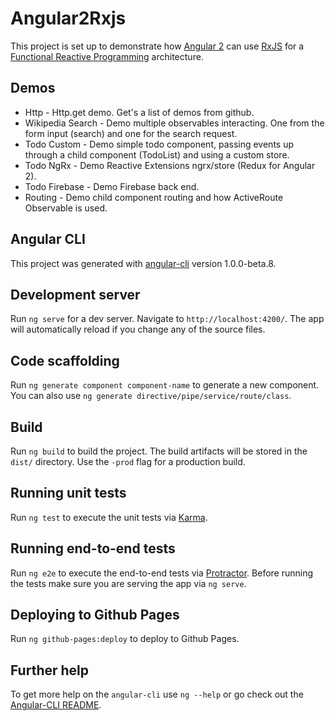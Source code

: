 # Angular2Rxjs

This project is set up to demonstrate how [Angular 2](http://angular.io) can use [RxJS](http://reactivex.io) for a [Functional Reactive Programming](https://en.wikipedia.org/wiki/Functional_reactive_programming) architecture.

## Demos

* Http - Http.get demo.  Get's a list of demos from github.
* Wikipedia Search - Demo multiple observables interacting.  One from the form input (search) and one for the search request.
* Todo Custom - Demo simple todo component, passing events up through a child component (TodoList) and using a custom store.  
* Todo NgRx - Demo Reactive Extensions ngrx/store (Redux for Angular 2).
* Todo Firebase - Demo Firebase back end.
* Routing - Demo child component routing and how ActiveRoute Observable is used.

## Angular CLI

This project was generated with [angular-cli](https://github.com/angular/angular-cli) version 1.0.0-beta.8.

## Development server
Run `ng serve` for a dev server. Navigate to `http://localhost:4200/`. The app will automatically reload if you change any of the source files.

## Code scaffolding

Run `ng generate component component-name` to generate a new component. You can also use `ng generate directive/pipe/service/route/class`.

## Build

Run `ng build` to build the project. The build artifacts will be stored in the `dist/` directory. Use the `-prod` flag for a production build.

## Running unit tests

Run `ng test` to execute the unit tests via [Karma](https://karma-runner.github.io).

## Running end-to-end tests

Run `ng e2e` to execute the end-to-end tests via [Protractor](http://www.protractortest.org/). 
Before running the tests make sure you are serving the app via `ng serve`.

## Deploying to Github Pages

Run `ng github-pages:deploy` to deploy to Github Pages.

## Further help

To get more help on the `angular-cli` use `ng --help` or go check out the [Angular-CLI README](https://github.com/angular/angular-cli/blob/master/README.md).
